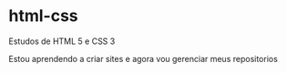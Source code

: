 # html-css
 Estudos de HTML 5 e CSS 3

Estou aprendendo a criar sites e agora vou gerenciar meus repositorios